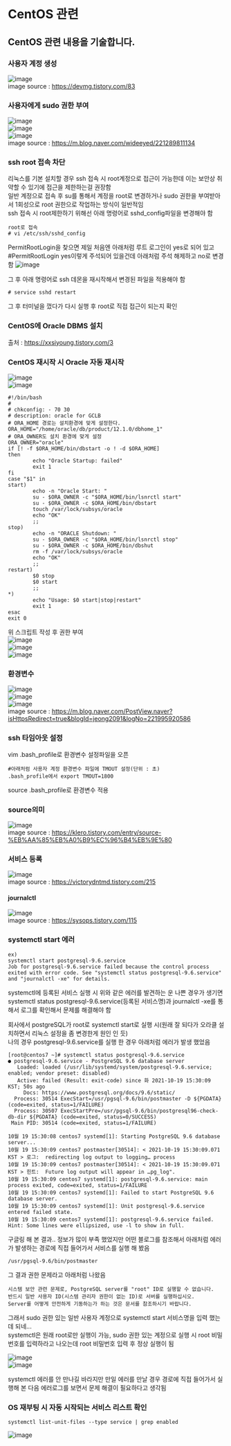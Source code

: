 # CentOS 관련
## CentOS 관련 내용을 기술합니다.
### 사용자 계정 생성
![image](https://user-images.githubusercontent.com/44331989/137235764-d847fbd8-c41e-47f2-84ad-bf27d62598d4.png) <br>
image source : https://devmg.tistory.com/83 <br>

### 사용자에게 sudo 권한 부여
![image](https://user-images.githubusercontent.com/44331989/137234868-8989c8f9-8b3d-416c-b55c-8e53985d83ec.png) <br>
![image](https://user-images.githubusercontent.com/44331989/137234911-29459954-3051-46f2-90ec-a2f0b49dfa76.png) <br>
![image](https://user-images.githubusercontent.com/44331989/137234944-2a4d0ebf-48fc-46d2-a171-eb7c8956262e.png) <br>
image source : https://m.blog.naver.com/wideeyed/221289811134 <br>

### ssh root 접속 차단
리눅스를 기본 설치할 경우 ssh 접속 시 root계정으로 접근이 가능한데 이는 보안상 취약할 수 있기에 접근을 제한하는걸 권장함 <br>
일반 계정으로 접속 후 su를 통해서 계정을 root로 변경하거나 sudo 권한을 부여받아서 1회성으로 root 권한으로 작업하는 방식이 일반적임 <br>
ssh 접속 시 root제한하기 위해선 아래 명령어로 sshd_config파일을 변경해야 함 <br>
~~~
root로 접속
# vi /etc/ssh/sshd_config
~~~
PermitRootLogin을 찾으면 제일 처음엔 아래처럼 루트 로그인이 yes로 되어 있고
#PermitRootLogin yes이렇게 주석되어 있을건데 아래처럼 주석 해제하고 no로 변경 함
![image](https://user-images.githubusercontent.com/44331989/137238111-b31c551e-88f1-4d9a-871e-5f9c2eb1b9a8.png) <br>

그 후 아래 명령어로 ssh 데몬을 재시작해서 변경된 파일을 적용해야 함 <br>
~~~
# service sshd restart
~~~
그 후 터미널을 껐다가 다시 실행 후 root로 직접 접근이 되는지 확인 <br>

### CentOS에 Oracle DBMS 설치
출처 : https://xxsiyoung.tistory.com/3 <br>

### CentOS 재시작 시 Oracle 자동 재시작
![image](https://user-images.githubusercontent.com/44331989/137681872-fcfd71bc-8ce4-4647-a845-802521305cc0.png) <br>
![image](https://user-images.githubusercontent.com/44331989/137681901-65004164-0ba3-464e-b669-91ae32eb56c4.png) <br>
~~~
#!/bin/bash
#
# chkconfig: - 70 30
# description: oracle for GCLB
# ORA_HOME 경로는 설치환경에 맞게 설정한다.
ORA_HOME="/home/oracle/db/product/12.1.0/dbhome_1"
# ORA_OWNER도 설치 환경에 맞게 설정
ORA_OWNER="oracle"
if [! -f $ORA_HOME/bin/dbstart -o ! -d $ORA_HOME]
then
        echo "Oracle Startup: failed"
        exit 1
fi
case "$1" in
start)
        echo -n "Oracle Start: "
        su - $ORA_OWNER -c "$ORA_HOME/bin/lsnrctl start"
        su - $ORA_OWNER -c $ORA_HOME/bin/dbstart
        touch /var/lock/subsys/oracle
        echo "OK"
        ;;
stop)
        echo -n "ORACLE Shutdown: "
        su - $ORA_OWNER -c "$ORA_HOME/bin/lsnrctl stop"
        su - $ORA_OWNER -c $ORA_HOME/bin/dbshut
        rm -f /var/lock/subsys/oracle
        echo "OK"
        ;;
restart)
        $0 stop
        $0 start
        ;;
*)
        echo "Usage: $0 start|stop|restart"
        exit 1
esac
exit 0
~~~
위 스크립트 작성 후 권한 부여 <br>
![image](https://user-images.githubusercontent.com/44331989/137682053-121c78bf-7e5c-4d50-9025-49a428dc2095.png) <br> 
![image](https://user-images.githubusercontent.com/44331989/137682088-06824273-586a-43c1-b084-1708da5279ba.png) <br>
![image](https://user-images.githubusercontent.com/44331989/137682119-e49f30b2-2e00-4120-b6fe-93c006003768.png) <br>

### 환경변수
![image](https://user-images.githubusercontent.com/44331989/137296534-f1301cd2-f616-4096-9d73-cc369478afb4.png) <br>
![image](https://user-images.githubusercontent.com/44331989/137296575-22805fc2-09e0-491a-a934-885ab60ea991.png) <br>
![image](https://user-images.githubusercontent.com/44331989/137296604-6634ddb6-a97a-4325-a7f5-c95d5bd97882.png) <br>
image source : https://m.blog.naver.com/PostView.naver?isHttpsRedirect=true&blogId=jeong2091&logNo=221995920586 <br>

### ssh 타임아웃 설정
vim .bash_profile로 환경변수 설정파일을 오픈 <br>
~~~
#아래처럼 사용자 계정 환경변수 파일에 TMOUT 설정(단위 : 초)
.bash_profile에서 export TMOUT=1800
~~~
source .bash_profile로 환경변수 적용 <br>

### source의미
![image](https://user-images.githubusercontent.com/44331989/137708220-f2848cf6-7e6f-4548-adf6-34f15f085488.png) <br>
image source : https://klero.tistory.com/entry/source-%EB%AA%85%EB%A0%B9%EC%96%B4%EB%9E%80 <br>

### 서비스 등록
![image](https://user-images.githubusercontent.com/44331989/137892531-81f97c6a-4c64-4dc1-a4f5-61bae2616d94.png) <br>
image source : https://victorydntmd.tistory.com/215 <br>

#### journalctl
![image](https://user-images.githubusercontent.com/44331989/137893166-76d29df6-e9b5-460b-94b1-29a1178f9fe8.png) <br>
image source : https://sysops.tistory.com/115 <br>

### systemctl start 에러
~~~
ex)
systemctl start postgresql-9.6.service
Job for postgresql-9.6.service failed because the control process exited with error code. See "systemctl status postgresql-9.6.service" and "journalctl -xe" for details.
~~~
systemctl에 등록된 서비스 실행 시 위와 같은 에러를 발견하는 운 나쁜 경우가 생기면 <br>
systemctl status postgresql-9.6.service(등록된 서비스명)과 journalctl -xe를 통해서 로그를 확인해서 문제를 해결해야 함 <br>

회사에서 postgreSQL가 root로 systemctl start로 실행 시(원래 잘 되다가 오라클 설치하면서 리눅스 설정을 좀 변경한게 원인 인 듯) <br>
나의 경우 postgresql-9.6.service를 실행 한 경우 아래처럼 에러가 발생 했었음 <br>
~~~
[root@centos7 ~]# systemctl status postgresql-9.6.service
● postgresql-9.6.service - PostgreSQL 9.6 database server
   Loaded: loaded (/usr/lib/systemd/system/postgresql-9.6.service; enabled; vendor preset: disabled)
   Active: failed (Result: exit-code) since 화 2021-10-19 15:30:09 KST; 50s ago
     Docs: https://www.postgresql.org/docs/9.6/static/
  Process: 30514 ExecStart=/usr/pgsql-9.6/bin/postmaster -D ${PGDATA} (code=exited, status=1/FAILURE)
  Process: 30507 ExecStartPre=/usr/pgsql-9.6/bin/postgresql96-check-db-dir ${PGDATA} (code=exited, status=0/SUCCESS)
 Main PID: 30514 (code=exited, status=1/FAILURE)

10월 19 15:30:08 centos7 systemd[1]: Starting PostgreSQL 9.6 database server...
10월 19 15:30:09 centos7 postmaster[30514]: < 2021-10-19 15:30:09.071 KST > 로그:  redirecting log output to logging… process
10월 19 15:30:09 centos7 postmaster[30514]: < 2021-10-19 15:30:09.071 KST > 힌트:  Future log output will appear in …pg_log".
10월 19 15:30:09 centos7 systemd[1]: postgresql-9.6.service: main process exited, code=exited, status=1/FAILURE
10월 19 15:30:09 centos7 systemd[1]: Failed to start PostgreSQL 9.6 database server.
10월 19 15:30:09 centos7 systemd[1]: Unit postgresql-9.6.service entered failed state.
10월 19 15:30:09 centos7 systemd[1]: postgresql-9.6.service failed.
Hint: Some lines were ellipsized, use -l to show in full.
~~~

구글링 해 본 결과.. 정보가 많이 부족 했었지만 어떤 블로그를 참조해서 아래처럼 에러가 발생하는 경로에 직접 들어가서 서비스를 실행 해 봤음 <br>
~~~
/usr/pgsql-9.6/bin/postmaster
~~~

그 결과 권한 문제라고 아래처럼 나왔음 <br>
~~~
시스템 보안 관련 문제로, PostgreSQL server를 "root" ID로 실행할 수 없습니다.
반드시 일반 사용자 ID(시스템 관리자 권한이 없는 ID)로 서버를 실행하십시오.
Server를 어떻게 안전하게 기동하는가 하는 것은 문서를 참조하시기 바랍니다.
~~~

그래서 sudo 권한 있는 일반 사용자 계정으로 systemctl start 서비스명을 입력 했는데 되네... <br>
systemctl은 원래 root로만 실행이 가능, sudo 권한 있는 계정으로 실행 시 root 비밀번호를 입력하라고 나오는데
root 비밀번호 입력 후 정상 실행이 됨 <br>

![image](https://user-images.githubusercontent.com/44331989/138075494-9f252628-ba6c-4e2b-bbb7-40f42df9eb40.png) <br>
![image](https://user-images.githubusercontent.com/44331989/138075541-7e42df72-09d7-47bd-89a9-50d318438857.png) <br>

systemctl 에러를 안 만나길 바라지만 만일 에러를 만날 경우 경로에 직접 들어가서 실행해 본 다음 에러로그를 보면서 문제 해결이 필요하다고 생각됨 <br>

### OS 재부팅 시 자동 시작되는 서비스 리스트 확인
~~~
systemctl list-unit-files --type service | grep enabled
~~~
![image](https://user-images.githubusercontent.com/44331989/138196255-afb5eb22-830f-4227-a829-34b3300e9cea.png) <br>






